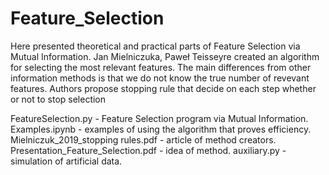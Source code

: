 # Feature_Selection

Here presented theoretical and practical parts of Feature Selection via Mutual Information. Jan Mielniczuka, Paweł Teisseyre created an 
algorithm for selecting the most relevant features. The main differences from other information methods is that we do not know the true number 
of revevant features. Authors propose stopping rule that decide on each step whether or not to stop selection

FeatureSelection.py - Feature Selection program via Mutual Information.
Examples.ipynb - examples of using the algorithm that proves efficiency.
Mielniczuk_2019_stopping rules.pdf - article of method creators.   
Presentation_Feature_Selection.pdf - idea of method.
auxiliary.py - simulation of artificial data.
